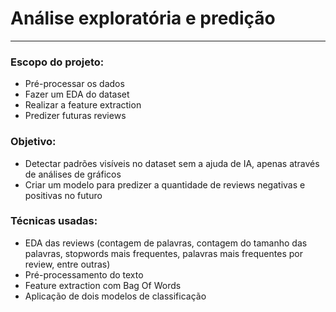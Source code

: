 # Análise exploratória e predição 
----

### Escopo do projeto:
- Pré-processar os dados
- Fazer um EDA do dataset
- Realizar a feature extraction
- Predizer futuras reviews


### Objetivo: 
- Detectar padrões visíveis no dataset sem a ajuda de IA, apenas através de análises de gráficos
- Criar um modelo para predizer a quantidade de reviews negativas e positivas no futuro


### Técnicas usadas:
- EDA das reviews (contagem de palavras, contagem do tamanho das palavras, stopwords mais frequentes, palavras mais frequentes por review, entre outras)
- Pré-processamento do texto
- Feature extraction com Bag Of Words
- Aplicação de dois modelos de classificação
